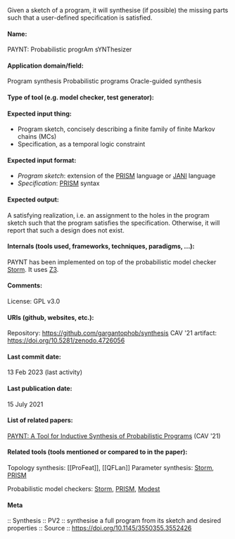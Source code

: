 Given a sketch of a program, it will synthesise (if possible) the missing parts such that a user-defined specification is satisfied.

#### Name:
PAYNT: Probabilistic progrAm sYNThesizer

#### Application domain/field:
Program synthesis
Probabilistic programs
Oracle-guided synthesis

#### Type of tool (e.g. model checker, test generator):

#### Expected input thing:
- Program sketch, concisely describing a finite family of finite Markov chains (MCs)
- Specification, as a temporal logic constraint

#### Expected input format:
- *Program sketch*: extension of the [PRISM](Checkers/PRISM.md) language or [JANI](../Formats/JANI.md) language
- *Specification*: [PRISM](Checkers/PRISM.md) syntax

#### Expected output:
A satisfying realization, i.e. an assignment to the holes in the program sketch such that the program satisfies the specification.
Otherwise, it will report that such a design does not exist.

#### Internals (tools used, frameworks, techniques, paradigms, ...):
PAYNT has been implemented on top of the probabilistic model checker [Storm](Checkers/Storm.md). It uses [Z3](Solvers/SMT/Z3.md).

#### Comments:
License: GPL v3.0

#### URIs (github, websites, etc.):
Repository: https://github.com/gargantophob/synthesis
CAV '21 artifact: https://doi.org/10.5281/zenodo.4726056

#### Last commit date:
13 Feb 2023 (last activity)

#### Last publication date:
15 July 2021

#### List of related papers:
[PAYNT: A Tool for Inductive Synthesis of Probabilistic Programs](https://doi.org/10.1007/978-3-030-81685-8_40) (CAV '21)

#### Related tools (tools mentioned or compared to in the paper):
Topology synthesis: [[ProFeat]], [[QFLan]]
Parameter synthesis: [Storm](Checkers/Storm.md), [PRISM](Checkers/PRISM.md)

Probabilistic model checkers: [Storm](Checkers/Storm.md), [PRISM](Checkers/PRISM.md), [Modest](Frameworks/Modest.md)

#### Meta
:: Synthesis
:: PV2 :: synthesise a full program from its sketch and desired properties
:: Source :: https://doi.org/10.1145/3550355.3552426
